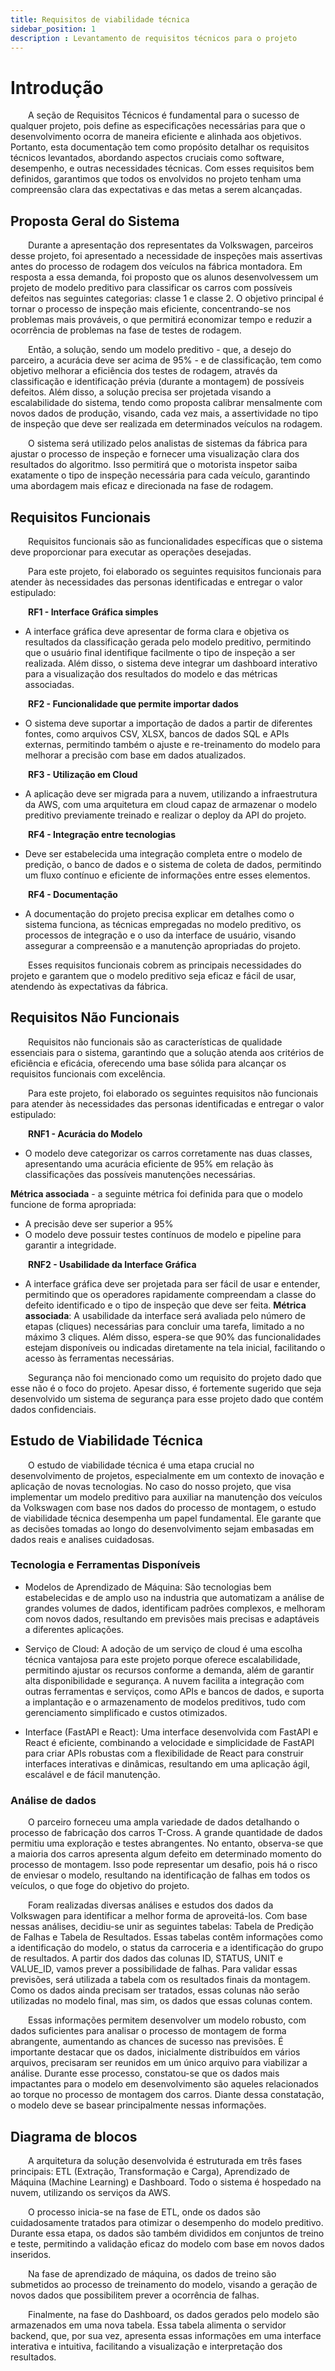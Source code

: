 ```yaml
---
title: Requisitos de viabilidade técnica
sidebar_position: 1
description : Levantamento de requisitos técnicos para o projeto
---
```


# Introdução

&emsp;&emsp;A seção de Requisitos Técnicos é fundamental para o sucesso de qualquer projeto, pois define as especificações necessárias para que o desenvolvimento ocorra de maneira eficiente e alinhada aos objetivos. Portanto, esta documentação tem como propósito detalhar os requisitos técnicos levantados, abordando aspectos cruciais como software, desempenho, e outras necessidades técnicas. Com esses requisitos bem definidos, garantimos que todos os envolvidos no projeto tenham uma compreensão clara das expectativas e das metas a serem alcançadas.

## Proposta Geral do Sistema 

&emsp;&emsp;Durante a apresentação dos representates da Volkswagen, parceiros desse projeto, foi apresentado a necessidade de inspeções mais assertivas antes do processo de rodagem dos veículos na fábrica montadora. Em resposta a essa demanda, foi proposto que os alunos desenvolvessem um projeto de modelo preditivo para classificar os carros com possíveis defeitos nas seguintes categorias: classe 1 e classe 2. O objetivo principal é tornar o processo de inspeção mais eficiente, concentrando-se nos problemas mais prováveis, o que permitirá economizar tempo e reduzir a ocorrência de problemas na fase de testes de rodagem.

&emsp;&emsp;Então, a solução, sendo um modelo preditivo - que, a desejo do parceiro, a acurácia deve ser acima de 95% - e de classificação, tem como objetivo melhorar a eficiência dos testes de rodagem, através da classificação e identificação prévia (durante a montagem) de possíveis defeitos. Além disso, a solução precisa ser projetada visando a escalabilidade do sistema, tendo como proposta calibrar mensalmente com novos dados de produção, visando, cada vez mais, a assertividade no tipo de inspeção que deve ser realizada em determinados veículos na rodagem.

&emsp;&emsp;O sistema será utilizado pelos analistas de sistemas da fábrica para ajustar o processo de inspeção e fornecer uma visualização clara dos resultados do algoritmo. Isso permitirá que o motorista inspetor saiba exatamente o tipo de inspeção necessária para cada veículo, garantindo uma abordagem mais eficaz e direcionada na fase de rodagem.

## Requisitos Funcionais

&emsp;&emsp;Requisitos funcionais são as funcionalidades específicas que o sistema deve proporcionar para executar as operações desejadas.

&emsp;&emsp;Para este projeto, foi elaborado os seguintes requisitos funcionais para atender às necessidades das personas identificadas e entregar o valor estipulado:

&emsp;&emsp;**RF1 - Interface Gráfica simples**
- A interface gráfica deve apresentar de forma clara e objetiva os resultados da classificação gerada pelo modelo preditivo, permitindo que o usuário final identifique facilmente o tipo de inspeção a ser realizada. Além disso, o sistema deve integrar um dashboard interativo para a visualização dos resultados do modelo e das métricas associadas.


&emsp;&emsp;**RF2 - Funcionalidade que permite importar dados**
- O sistema deve suportar a importação de dados a partir de diferentes fontes, como arquivos CSV, XLSX, bancos de dados SQL e APIs externas, permitindo também o ajuste e re-treinamento do modelo para melhorar a precisão com base em dados atualizados.

&emsp;&emsp;**RF3 - Utilização em Cloud**
- A aplicação deve ser migrada para a nuvem, utilizando a infraestrutura da AWS, com uma arquitetura em cloud capaz de armazenar o modelo preditivo previamente treinado e realizar o deploy da API do projeto.

&emsp;&emsp;**RF4 - Integração entre tecnologias**
- Deve ser estabelecida uma integração completa entre o modelo de predição, o banco de dados e o sistema de coleta de dados, permitindo um fluxo contínuo e eficiente de informações entre esses elementos.

&emsp;&emsp;**RF4 - Documentação**
- A documentação do projeto precisa explicar em detalhes como o sistema funciona, as técnicas empregadas no modelo preditivo, os processos de integração e o uso da interface de usuário, visando assegurar a compreensão e a manutenção apropriadas do projeto.

&emsp;&emsp;Esses requisitos funcionais cobrem as principais necessidades do projeto e garantem que o modelo preditivo seja eficaz e fácil de usar, atendendo às expectativas da fábrica.

## Requisitos Não Funcionais

&emsp;&emsp;Requisitos não funcionais são as características de qualidade essenciais para o sistema, garantindo que a solução atenda aos critérios de eficiência e eficácia, oferecendo uma base sólida para alcançar os requisitos funcionais com excelência.

&emsp;&emsp;Para este projeto, foi elaborado os seguintes requisitos não funcionais para atender às necessidades das personas identificadas e entregar o valor estipulado:

&emsp;&emsp;**RNF1 - Acurácia do Modelo**
- O modelo deve categorizar os carros corretamente nas duas classes, apresentando uma acurácia eficiente de 95% em relação às classificações das possíveis manutenções necessárias.

**Métrica associada** - a seguinte métrica foi definida para que o modelo funcione de forma apropriada:
- A precisão deve ser superior a 95% 
- O modelo deve possuir testes contínuos de modelo e pipeline para garantir a integridade.

&emsp;&emsp;**RNF2 - Usabilidade da Interface Gráfica**
- A interface gráfica deve ser projetada para ser fácil de usar e entender, permitindo que os operadores rapidamente compreendam a classe do defeito identificado e o tipo de inspeção que deve ser feita.
**Métrica associada**: A usabilidade da interface será avaliada pelo número de etapas (cliques) necessárias para concluir uma tarefa, limitado a no máximo 3 cliques. Além disso, espera-se que 90% das funcionalidades estejam disponíveis ou indicadas diretamente na tela inicial, facilitando o acesso às ferramentas necessárias.

&emsp;&emsp;Segurança não foi mencionado como um requisito do projeto dado que esse não é o foco do projeto. Apesar disso, é fortemente sugerido que seja desenvolvido um sistema de segurança para esse projeto dado que contém dados confidenciais.

## Estudo de Viabilidade Técnica

&emsp;&emsp;O estudo de viabilidade técnica é uma etapa crucial no desenvolvimento de projetos, especialmente em um contexto de inovação e aplicação de novas tecnologias. No caso do nosso projeto, que visa implementar um modelo preditivo para auxiliar na manutenção dos veículos da Volkswagen com base nos dados do processo de montagem, o estudo de viabilidade técnica desempenha um papel fundamental. Ele garante que as decisões tomadas ao longo do desenvolvimento sejam embasadas em dados reais e analises cuidadosas.

### Tecnologia e Ferramentas Disponíveis

- Modelos de Aprendizado de Máquina: São tecnologias bem estabelecidas e de amplo uso na industria que automatizam a análise de grandes volumes de dados, identificam padrões complexos, e melhoram com novos dados, resultando em previsões mais precisas e adaptáveis a diferentes aplicações.

- Serviço de Cloud: A adoção de um serviço de cloud é uma escolha técnica vantajosa para este projeto porque oferece escalabilidade, permitindo ajustar os recursos conforme a demanda, além de garantir alta disponibilidade e segurança. A nuvem facilita a integração com outras ferramentas e serviços, como APIs e bancos de dados, e suporta a implantação e o armazenamento de modelos preditivos, tudo com gerenciamento simplificado e custos otimizados.

- Interface (FastAPI e React): Uma interface desenvolvida com FastAPI e React é eficiente, combinando a velocidade e simplicidade de FastAPI para criar APIs robustas com a flexibilidade de React para construir interfaces interativas e dinâmicas, resultando em uma aplicação ágil, escalável e de fácil manutenção.

### Análise de dados
&emsp;&emsp;O parceiro forneceu uma ampla variedade de dados detalhando o processo de fabricação dos carros T-Cross. A grande quantidade de dados permitiu uma exploração e testes abrangentes. No entanto, observa-se que a maioria dos carros apresenta algum defeito em determinado momento do processo de montagem. Isso pode representar um desafio, pois há o risco de enviesar o modelo, resultando na identificação de falhas em todos os veículos, o que foge do objetivo do projeto.

&emsp;&emsp;Foram realizadas diversas análises e estudos dos dados da Volkswagen para identificar a melhor forma de aproveitá-los. Com base nessas análises, decidiu-se unir as seguintes tabelas: Tabela de Predição de Falhas e Tabela de Resultados. Essas tabelas contêm informações como a identificação do modelo, o status da carroceria e a identificação do grupo de resultados. A partir dos dados das colunas ID, STATUS, UNIT e VALUE_ID, vamos prever a possibilidade de falhas. Para validar essas previsões, será utilizada a tabela com os resultados finais da montagem. Como os dados ainda precisam ser tratados, essas colunas não serão utilizadas no modelo final, mas sim, os dados que essas colunas contem.

&emsp;&emsp;Essas informações permitem desenvolver um modelo robusto, com dados suficientes para analisar o processo de montagem de forma abrangente, aumentando as chances de sucesso nas previsões. É importante destacar que os dados, inicialmente distribuídos em vários arquivos, precisaram ser reunidos em um único arquivo para viabilizar a análise. Durante esse processo, constatou-se que os dados mais impactantes para o modelo em desenvolvimento são aqueles relacionados ao torque no processo de montagem dos carros. Diante dessa constatação, o modelo deve se basear principalmente nessas informações.

## Diagrama de blocos

&emsp;&emsp;A arquitetura da solução desenvolvida é estruturada em três fases principais: ETL (Extração, Transformação e Carga), Aprendizado de Máquina (Machine Learning) e Dashboard. Todo o sistema é hospedado na nuvem, utilizando os serviços da AWS.

&emsp;&emsp;O processo inicia-se na fase de ETL, onde os dados são cuidadosamente tratados para otimizar o desempenho do modelo preditivo. Durante essa etapa, os dados são também divididos em conjuntos de treino e teste, permitindo a validação eficaz do modelo com base em novos dados inseridos.

&emsp;&emsp;Na fase de aprendizado de máquina, os dados de treino são submetidos ao processo de treinamento do modelo, visando a geração de novos dados que possibilitem prever a ocorrência de falhas.

&emsp;&emsp;Finalmente, na fase do Dashboard, os dados gerados pelo modelo são armazenados em uma nova tabela. Essa tabela alimenta o servidor backend, que, por sua vez, apresenta essas informações em uma interface interativa e intuitiva, facilitando a visualização e interpretação dos resultados.

